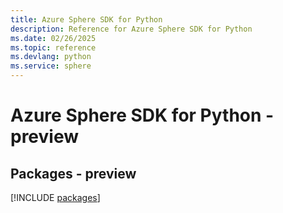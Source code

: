 ```yaml
---
title: Azure Sphere SDK for Python
description: Reference for Azure Sphere SDK for Python
ms.date: 02/26/2025
ms.topic: reference
ms.devlang: python
ms.service: sphere
---
```

# Azure Sphere SDK for Python - preview
## Packages - preview
[!INCLUDE [packages](sphere-index.md)]